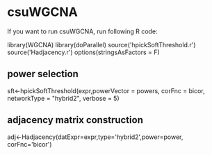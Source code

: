 # csuWGCNA
If you want to run csuWGCNA, run following R code:

library(WGCNA)
library(doParallel)
source('hpickSoftThreshold.r')
source('Hadjacency.r')
options(stringsAsFactors = F)

## power selection
sft<-hpickSoftThreshold(expr,powerVector = powers, corFnc = bicor, networkType = "hybrid2", verbose = 5)

## adjacency matrix construction
adj<-Hadjacency(datExpr=expr,type='hybrid2',power=power, corFnc='bicor')

